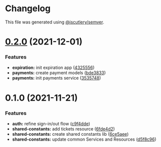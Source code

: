 # Changelog

This file was generated using [@jscutlery/semver](https://github.com/jscutlery/semver).

# [0.2.0](https://github.com/getlarge/ticketing/compare/v0.1.0...v0.2.0) (2021-12-01)


### Features

* **expiration:** init expiration app ([4325556](https://github.com/getlarge/ticketing/commit/43255561bb1e390d837279ad6cee4bf871894cb1))
* **payments:** create payment models ([bde3833](https://github.com/getlarge/ticketing/commit/bde383325b779e4bb3e145d5e1351087ed3cb5c4))
* **payments:** init payments service ([3535748](https://github.com/getlarge/ticketing/commit/35357489dd4c61f7af40df7efc2ce8f25b870011))



# 0.1.0 (2021-11-21)


### Features

* **auth:** refine sign-in/out flow ([c9f4dde](https://github.com/getlarge/ticketing/commit/c9f4dded684b8abe1132f6bb3bf31db4fd9f0747))
* **shared-constants:** add tickets resource ([6fde4d2](https://github.com/getlarge/ticketing/commit/6fde4d2a416d1ff40653eb27e74bf9e7ddf74432))
* **shared-constants:** create shared constants lib ([6ce5aee](https://github.com/getlarge/ticketing/commit/6ce5aee4bbd6554e9c59e22b79520a88ce0fea45))
* **shared-constants:** update common Services and Resources ([d5f8c96](https://github.com/getlarge/ticketing/commit/d5f8c9660b6ecd495be72b36b03781da0ab8995f))
